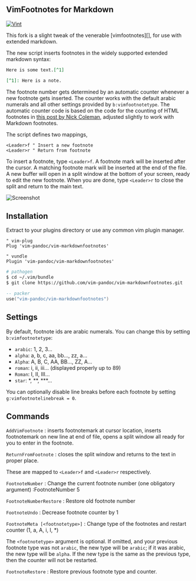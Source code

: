 ## VimFootnotes for Markdown

[![Vint](https://github.com/vim-pandoc/vim-markdownfootnotes/workflows/Vint/badge.svg)](https://github.com/vim-pandoc/vim-markdownfootnotes/actions?workflow=Vint)

This fork is a slight tweak of the venerable [vimfootnotes][], for use
with extended markdown.

The new script inserts footnotes in the widely supported extended markdown
syntax:

```markdown
Here is some text.[^1]

[^1]: Here is a note.
```

The footnote number gets determined by an automatic counter whenever a new
footnote gets inserted. The counter works with the default arabic numerals
and all other settings provided by `b:vimfootnotetype`. The automatic counter
code is based on the code for the counting of HTML footnotes in [this post by
Nick Coleman][3], adjusted slightly to work with Markdown footnotes.

The script defines two mappings,

```viml
<Leader>f " Insert a new footnote
<Leader>r " Return from footnote
```

To insert a footnote, type `<Leader>f`. A footnote mark will be inserted
after the cursor. A matching footnote mark will be inserted at the end
of the file. A new buffer will open in a split window at the bottom of
your screen, ready to edit the new footnote. When you are done, type
`<Leader>r` to close the split and return to the main text.

![Screenshot][5]

## Installation

Extract to your plugins directory or use any common vim plugin manager.

```viml
" vim-plug
Plug 'vim-pandoc/vim-markdownfootnotes'

" vundle
Plugin 'vim-pandoc/vim-markdownfootnotes'
```

```bash
# pathogen
$ cd ~/.vim/bundle
$ git clone https://github.com/vim-pandoc/vim-markdownfootnotes.git
```

```lua
-- packer
use("vim-pandoc/vim-markdownfootnotes")
```

## Settings

By default, footnote ids are arabic numerals. You can change this by
setting `b:vimfootnotetype`:

+	`arabic`: 1, 2, 3...
+	`alpha`:  a, b, c, aa, bb..., zz, a...
+   `Alpha`:  A, B, C, AA, BB..., ZZ, A...
+   `roman`:  i, ii, iii... (displayed properly up to 89)
+   `Roman`:  I, II, III...
+   `star`:   \*, \*\*, \*\*\*...

You can optionally disable line breaks before each footnote by setting `g:vimfootnotelinebreak = 0`.

## Commands

`AddVimFootnote`
 :  inserts footnotemark at cursor location, inserts footnotemark on new
    line at end of file, opens a split window all ready for you to enter in
    the footnote.

`ReturnFromFootnote`
 :  closes the split window and returns to the text in proper place.

These are mapped to `<Leader>f` and `<Leader>r` respectively.

`FootnoteNumber`
 :  Change the current footnote number (one obligatory argument)
    :FootnoteNumber 5

`FootnoteNumberRestore`
 :  Restore old footnote number

`FootnoteUndo`
 :  Decrease footnote counter by 1

`FootnoteMeta [<footnotetype>]`
 :  Change type of the footnotes and restart counter (1, a, A, i, I, *)

The `<footnotetype>` argument is optional. If omitted, and your previous
footnote type was not `arabic`, the new type will be `arabic`; if it was
arabic, the new type will be `alpha`. If the new type is the same as the
previous type, then the counter will not be restarted.


`FootnoteRestore`
  : Restore previous footnote type and counter.

[1]: https://github.com/vim-pandoc/vim-markdownfootnotes/
[2]: http://www.vim.org/scripts/script.php?script_id=431
[3]: http://www.nickcoleman.org/blog/index.cgi?post=footnotevim%21201102211201%21programming
[5]: https://raw.github.com/vim-pandoc/vim-markdownfootnotes/master/assets/footnotes.png
